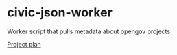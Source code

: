 civic-json-worker
=================

Worker script that pulls metadata about opengov projects

[Project plan](https://github.com/open-city/open-gov-hack-night/issues/3#issuecomment-24670212)
